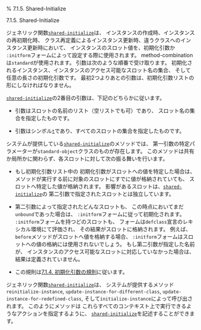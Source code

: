 % 7.1.5. Shared-Initialize

7.1.5. Shared-Initialize


ジェネリック関数[`shared-initialize`](7.7.shared-initialize.html)は、
インスタンスの作成時、インスタンスの再初期化時、
クラス再定義によるインスタンス更新時、違うクラスへのインスタンス更新時において、
インスタンスのスロット値を、初期化引数か
`:initform`フォームによって設定する際に使用されます。
method-combinationは`standard`が使用されます。
引数は次のような順番で受け取ります。
初期化されるインスタンス、インスタンスのアクセス可能なスロット名の集合、
そして任意の長さの初期化引数です。
最初2つよりあとの引数は、初期化引数リストの形にしなければなりません。

[`shared-initialize`](7.7.shared-initialize.html)の2番目の引数は、下記のどちらかに従います。

- 引数はスロットの名前のリスト（空リストでも可）であり、
スロット名の集合を指定したものです。

- 引数はシンボル[`t`](4.4.t.html)であり、すべてのスロットの集合を指定したものです。

システムが提供している[`shared-initialize`](7.7.shared-initialize.html)のメソッドでは、
第一引数の特定パラメーターが`standard-object`クラスのものが存在します。
このメソッドは共有か局所かに関わらず、各スロットに対して次の振る舞いを行います。

- もし初期化引数リスト中の
初期化引数がスロットへの値を特定した場合は、
メソッドが実行する前に対象のスロットにすでに値が格納されていても、
スロットへ特定した値が格納されます。
影響があるスロットは、[`shared-initialize`](7.7.shared-initialize.html)の
第二引数で指定されたスロットとは独立しています。

- 第二引数によって指定されたどんなスロットも、
この時点においてまだ`unbound`であった場合は、
`:initform`フォームに従って初期化されます。
`:initform`フォームを持つどのスロットも、
フォームは`defclass`宣言のレキシカル環境にて評価され、
その結果がスロットに格納されます。
例えば、`before`メソッドがスロットへ値を格納する場合、
`:initform`フォームはスロットへの値の格納には使用されないでしょう。
もし第二引数が指定した名前が、
インスタンスのアクセス可能なスロットに対応していなかった場合は、
結果は定義されていません。

- この規則は[7.1.4. 初期化引数の規則](7.1.4.html)に従います。

ジェネリック関数[`shared-initialize`](7.7.shared-initialize.html)は、
システムが提供するメソッド`reinitialize-instance`, 
`update-instance-for-different-class`,
`update-instance-for-redefined-class`, 
そして`initialize-instance`によって呼び出されます。
このようにメソッドは
これらすべてのコンテキスト上で実行できるようなアクションを指定するように、
[`shared-initialize`](7.7.shared-initialize.html)を記述することができます。

